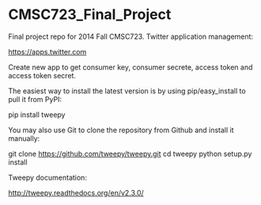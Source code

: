 CMSC723_Final_Project
=====================

Final project repo for 2014 Fall CMSC723.
Twitter application management:

https://apps.twitter.com

Create new app to get consumer key, consumer secrete, access token and access token secret.

The easiest way to install the latest version is by using pip/easy_install to pull it from PyPI:

pip install tweepy

You may also use Git to clone the repository from Github and install it manually:

git clone https://github.com/tweepy/tweepy.git
cd tweepy
python setup.py install

Tweepy documentation:

http://tweepy.readthedocs.org/en/v2.3.0/
